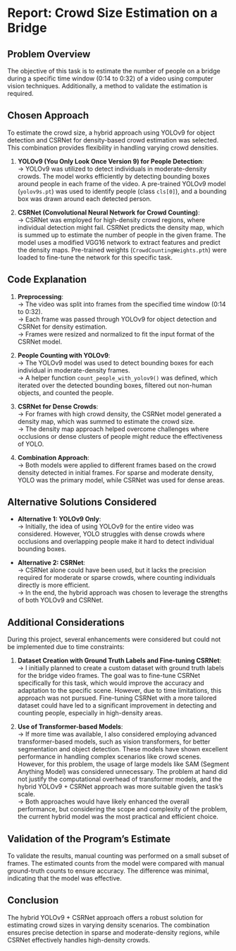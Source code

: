 # **Report: Crowd Size Estimation on a Bridge**

## **Problem Overview**
The objective of this task is to estimate the number of people on a bridge during a specific time window (0:14 to 0:32) of a video using computer vision techniques. Additionally, a method to validate the estimation is required.

## **Chosen Approach**
To estimate the crowd size, a hybrid approach using YOLOv9 for object detection and CSRNet for density-based crowd estimation was selected. This combination provides flexibility in handling varying crowd densities.

1. **YOLOv9 (You Only Look Once Version 9) for People Detection**:  
→ YOLOv9 was utilized to detect individuals in moderate-density crowds. The model works efficiently by detecting bounding boxes around people in each frame of the video. A pre-trained YOLOv9 model (`yolov9s.pt`) was used to identify people (class `cls[0]`), and a bounding box was drawn around each detected person.

2. **CSRNet (Convolutional Neural Network for Crowd Counting)**:  
→ CSRNet was employed for high-density crowd regions, where individual detection might fail. CSRNet predicts the density map, which is summed up to estimate the number of people in the given frame. The model uses a modified VGG16 network to extract features and predict the density maps. Pre-trained weights (`CrowdCountingWeights.pth`) were loaded to fine-tune the network for this specific task.

## **Code Explanation**

1. **Preprocessing**:  
→ The video was split into frames from the specified time window (0:14 to 0:32).  
→ Each frame was passed through YOLOv9 for object detection and CSRNet for density estimation.  
→ Frames were resized and normalized to fit the input format of the CSRNet model.

2. **People Counting with YOLOv9**:  
→ The YOLOv9 model was used to detect bounding boxes for each individual in moderate-density frames.  
→ A helper function `count_people_with_yolov9()` was defined, which iterated over the detected bounding boxes, filtered out non-human objects, and counted the people.

3. **CSRNet for Dense Crowds**:  
→ For frames with high crowd density, the CSRNet model generated a density map, which was summed to estimate the crowd size.  
→ The density map approach helped overcome challenges where occlusions or dense clusters of people might reduce the effectiveness of YOLO.

4. **Combination Approach**:  
→ Both models were applied to different frames based on the crowd density detected in initial frames. For sparse and moderate density, YOLO was the primary model, while CSRNet was used for dense areas.

## **Alternative Solutions Considered**

- **Alternative 1: YOLOv9 Only**:  
→ Initially, the idea of using YOLOv9 for the entire video was considered. However, YOLO struggles with dense crowds where occlusions and overlapping people make it hard to detect individual bounding boxes.

- **Alternative 2: CSRNet**:  
→ CSRNet alone could have been used, but it lacks the precision required for moderate or sparse crowds, where counting individuals directly is more efficient.  
→ In the end, the hybrid approach was chosen to leverage the strengths of both YOLOv9 and CSRNet.

## **Additional Considerations**

During this project, several enhancements were considered but could not be implemented due to time constraints:

1. **Dataset Creation with Ground Truth Labels and Fine-tuning CSRNet**:  
→ I initially planned to create a custom dataset with ground truth labels for the bridge video frames. The goal was to fine-tune CSRNet specifically for this task, which would improve the accuracy and adaptation to the specific scene. However, due to time limitations, this approach was not pursued. Fine-tuning CSRNet with a more tailored dataset could have led to a significant improvement in detecting and counting people, especially in high-density areas.

2. **Use of Transformer-based Models**:  
→ If more time was available, I also considered employing advanced transformer-based models, such as vision transformers, for better segmentation and object detection. These models have shown excellent performance in handling complex scenarios like crowd scenes. However, for this problem, the usage of large models like SAM (Segment Anything Model) was considered unnecessary. The problem at hand did not justify the computational overhead of transformer models, and the hybrid YOLOv9 + CSRNet approach was more suitable given the task’s scale.  
→ Both approaches would have likely enhanced the overall performance, but considering the scope and complexity of the problem, the current hybrid model was the most practical and efficient choice.

## **Validation of the Program’s Estimate**

To validate the results, manual counting was performed on a small subset of frames. The estimated counts from the model were compared with manual ground-truth counts to ensure accuracy. The difference was minimal, indicating that the model was effective.

## **Conclusion**

The hybrid YOLOv9 + CSRNet approach offers a robust solution for estimating crowd sizes in varying density scenarios. The combination ensures precise detection in sparse and moderate-density regions, while CSRNet effectively handles high-density crowds.